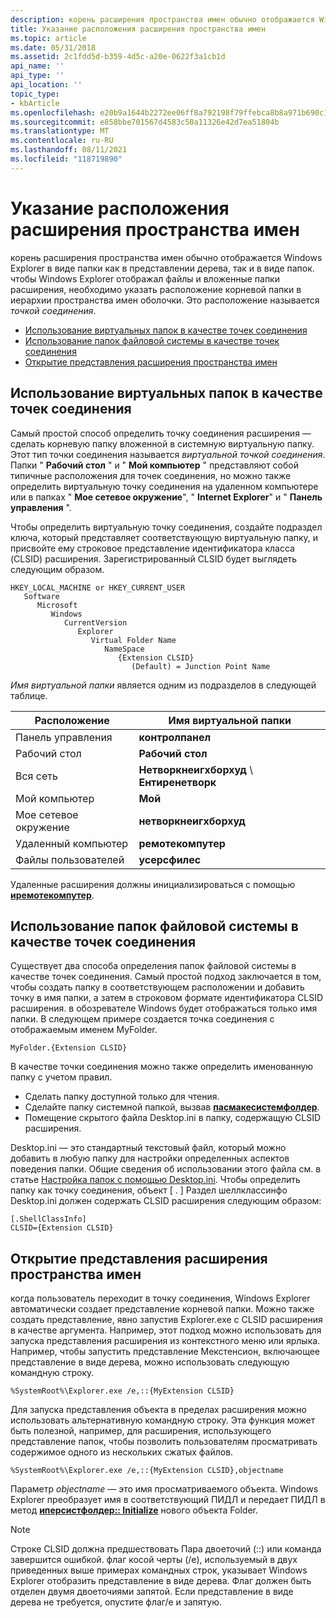 ```yaml
---
description: корень расширения пространства имен обычно отображается Windows Explorer в виде папки как в представлении дерева, так и в виде папок.
title: Указание расположения расширения пространства имен
ms.topic: article
ms.date: 05/31/2018
ms.assetid: 2c1fdd5d-b359-4d5c-a20e-0622f3a1cb1d
api_name: ''
api_type: ''
api_location: ''
topic_type:
- kbArticle
ms.openlocfilehash: e20b9a1644b2272ee06ff8a792198f79ffebca8b8a971b690c1be1160830aae8
ms.sourcegitcommit: e858bbe701567d4583c50a11326e42d7ea51804b
ms.translationtype: MT
ms.contentlocale: ru-RU
ms.lasthandoff: 08/11/2021
ms.locfileid: "118719890"
---
```

# <a name="specifying-a-namespace-extensions-location"></a>Указание расположения расширения пространства имен

корень расширения пространства имен обычно отображается Windows Explorer в виде папки как в представлении дерева, так и в виде папок. чтобы Windows Explorer отображал файлы и вложенные папки расширения, необходимо указать расположение корневой папки в иерархии пространства имен оболочки. Это расположение называется *точкой соединения*.

-   [Использование виртуальных папок в качестве точек соединения](#using-virtual-folders-as-junction-points)
-   [Использование папок файловой системы в качестве точек соединения](#using-file-system-folders-as-junction-points)
-   [Открытие представления расширения пространства имен](#opening-a-view-of-a-namespace-extension)

## <a name="using-virtual-folders-as-junction-points"></a>Использование виртуальных папок в качестве точек соединения

Самый простой способ определить точку соединения расширения — сделать корневую папку вложенной в системную виртуальную папку. Этот тип точки соединения называется *виртуальной точкой соединения*. Папки " **Рабочий стол** " и " **Мой компьютер** " представляют собой типичные расположения для точек соединения, но можно также определить виртуальную точку соединения на удаленном компьютере или в папках " **Мое сетевое окружение**", " **Internet Explorer**" и " **Панель управления** ".

Чтобы определить виртуальную точку соединения, создайте подраздел ключа, который представляет соответствующую виртуальную папку, и присвойте ему строковое представление идентификатора класса (CLSID) расширения. Зарегистрированный CLSID будет выглядеть следующим образом.

```
HKEY_LOCAL_MACHINE or HKEY_CURRENT_USER
   Software
      Microsoft
         Windows
            CurrentVersion
               Explorer
                  Virtual Folder Name
                     NameSpace
                        {Extension CLSID}
                           (Default) = Junction Point Name
```

*Имя виртуальной папки* является одним из подразделов в следующей таблице.



| Расположение          | Имя виртуальной папки                        |
|-------------------|--------------------------------------------|
| Панель управления     | **контролпанел**                           |
| Рабочий стол           | **Рабочий стол**                                |
| Вся сеть    | **Нетворкнеигхборхуд** \\ **Ентиренетворк** |
| Мой компьютер       | **Мой**                             |
| Мое сетевое окружение | **нетворкнеигхборхуд**                    |
| Удаленный компьютер   | **ремотекомпутер**                         |
| Файлы пользователей       | **усерсфилес**                             |



 

Удаленные расширения должны инициализироваться с помощью [**иремотекомпутер**](/windows/desktop/api/shobjidl_core/nn-shobjidl_core-iremotecomputer).

## <a name="using-file-system-folders-as-junction-points"></a>Использование папок файловой системы в качестве точек соединения

Существует два способа определения папок файловой системы в качестве точек соединения. Самый простой подход заключается в том, чтобы создать папку в соответствующем расположении и добавить точку в имя папки, а затем в строковом формате идентификатора CLSID расширения. в обозревателе Windows будет отображаться только имя папки. В следующем примере создается точка соединения с отображаемым именем MyFolder.


```
MyFolder.{Extension CLSID}
```



В качестве точки соединения можно также определить именованную папку с учетом правил.

-   Сделать папку доступной только для чтения.
-   Сделайте папку системной папкой, вызвав [**пасмакесистемфолдер**](/windows/desktop/api/Shlwapi/nf-shlwapi-pathmakesystemfoldera).
-   Помещение скрытого файла Desktop.ini в папку, содержащую CLSID расширения.

Desktop.ini — это стандартный текстовый файл, который можно добавить в любую папку для настройки определенных аспектов поведения папки. Общие сведения об использовании этого файла см. в статье [Настройка папок с помощью Desktop.ini](how-to-customize-folders-with-desktop-ini.md). Чтобы определить папку как точку соединения, объект \[ . \] Раздел шеллклассинфо Desktop.ini должен содержать CLSID расширения следующим образом:


```
[.ShellClassInfo]
CLSID={Extension CLSID}
```



## <a name="opening-a-view-of-a-namespace-extension"></a>Открытие представления расширения пространства имен

когда пользователь переходит в точку соединения, Windows Explorer автоматически создает представление корневой папки. Можно также создать представление, явно запустив Explorer.exe с CLSID расширения в качестве аргумента. Например, этот подход можно использовать для запуска представления расширения из контекстного меню или ярлыка. Например, чтобы запустить представление Мекстенсион, включающее представление в виде дерева, можно использовать следующую командную строку.


```
%SystemRoot%\Explorer.exe /e,::{MyExtension CLSID}
```



Для запуска представления объекта в пределах расширения можно использовать альтернативную командную строку. Эта функция может быть полезной, например, для расширения, использующего представление папок, чтобы позволить пользователям просматривать содержимое одного из нескольких сжатых файлов.


```
%SystemRoot%\Explorer.exe /e,::{MyExtension CLSID},objectname
```



Параметр *objectname* — это имя просматриваемого объекта. Windows Explorer преобразует имя в соответствующий ПИДЛ и передает ПИДЛ в метод [**иперсистфолдер:: Initialize**](/windows/desktop/api/shobjidl_core/nf-shobjidl_core-ipersistfolder-initialize) нового объекта Folder.

> [!Note]  
> Строке CLSID должна предшествовать Пара двоеточий (::) или команда завершится ошибкой. флаг косой черты (/e), используемый в двух приведенных выше примерах командных строк, указывает Windows Explorer отобразить представление в виде дерева. Флаг должен быть отделен двумя двоеточиями запятой. Если представление в виде дерева не требуется, опустите флаг/e и запятую.

 

 

 




